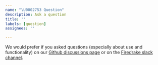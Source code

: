 ```yaml
---
name: "\U0002753 Question"
description: Ask a question
title: ''
labels: [question]
assignees: ''

---
```


We would prefer if you asked questions (especially about use and
functionality) on our [Github discussions
page](https://github.com/firedrakeproject/firedrake/discussions) or on
the [Firedrake slack
channel](https://firedrakeproject.org/contact.html).


